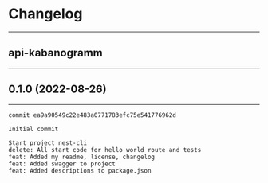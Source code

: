 # Changelog

---

## api-kabanogramm

---

## 0.1.0 (2022-08-26)

---

    commit ea9a90549c22e483a0771783efc75e541776962d

    Initial commit

    Start project nest-cli
    delete: All start code for hello world route and tests
    feat: Added my readme, license, changelog
    feat: Added swagger to project
    feat: Added descriptions to package.json
